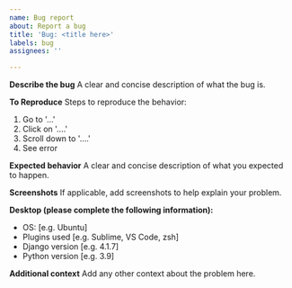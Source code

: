 ```yaml
---
name: Bug report
about: Report a bug
title: 'Bug: <title here>'
labels: bug
assignees: ''

---
```


**Describe the bug**
A clear and concise description of what the bug is.

**To Reproduce**
Steps to reproduce the behavior:
1. Go to '...'
2. Click on '....'
3. Scroll down to '....'
4. See error

**Expected behavior**
A clear and concise description of what you expected to happen.

**Screenshots**
If applicable, add screenshots to help explain your problem.

**Desktop (please complete the following information):**
 - OS: [e.g. Ubuntu]
 - Plugins used [e.g. Sublime, VS Code, zsh]
 - Django version [e.g. 4.1.7]
 - Python version [e.g. 3.9]

**Additional context**
Add any other context about the problem here.
